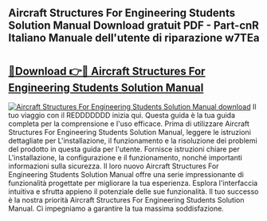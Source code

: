 ## Aircraft Structures For Engineering Students Solution Manual Download gratuit PDF - Part-cnR Italiano Manuale dell'utente di riparazione w7TEa

# <h2><a href="http://dfcyji.blite.top/?on=Aircraft+Structures+For+Engineering+Students+Solution+Manual">🔗Download 👉🔴 Aircraft Structures For Engineering Students Solution Manual</a></h2>

[![Aircraft Structures For Engineering Students Solution Manual download](https://i.imgur.com/lujVjoI.png)](http://dfcyji.blite.top/?on=Aircraft+Structures+For+Engineering+Students+Solution+Manual)
Il tuo viaggio con il REDDDDDDD inizia qui. Questa guida è la tua guida completa per la comprensione e l'uso efficace. Prima di utilizzare Aircraft Structures For Engineering Students Solution Manual, leggere le istruzioni dettagliate per L'installazione, il funzionamento e la risoluzione dei problemi del prodotto in questa guida per l'utente. Fornisce istruzioni chiare per L'installazione, la configurazione e il funzionamento, nonché importanti informazioni sulla sicurezza. Il loro nuovo Aircraft Structures For Engineering Students Solution Manual offre una serie impressionante di funzionalità progettate per migliorare la tua esperienza. Esplora l'interfaccia intuitiva e sfrutta appieno il potenziale delle sue funzionalità. Il tuo successo è la nostra priorità Aircraft Structures For Engineering Students Solution Manual. Ci impegniamo a garantire la tua massima soddisfazione.
